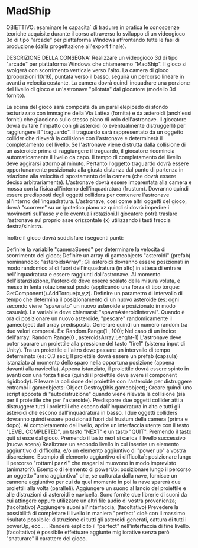 # MadShip
 
OBIETTIVO: esaminare le capacita` di tradurre in pratica  le conoscenze teoriche  acquisite durante il corso attraverso lo sviluppo di un videogioco 3d  di tipo "arcade" per piattaforma Windows affrontando tutte le fasi di produzione (dalla progettazione all'export finale).

DESCRIZIONE DELLA CONSEGNA:
Realizzare un videogioco 3d  di tipo "arcade" per piattaforma Windows che chiameremo "MadShip".
Il gioco si svolgerà con scorrimento  verticale verso l'alto. 
La camera di gioco (proporzioni 10/16), puntata verso il basso,  seguirà un percorso lineare in avanti a velocità costante. La camera dovrà quindi inquadrare una porzione del livello di gioco e un'astronave "pilotata" dal giocatore (modello 3d fornito). 

La scena del gioco sarà composta da un parallelepipedo di sfondo texturizzato con immagine della Via Lattea (fornita) e da asteroidi (anch'essi forniti) che giacciono sullo stesso piano di volo dell'astronave. Il giocatore dovrà evitare l'impatto con gli asteroidi (o eventualmente distruggerli) per raggiungere il "traguardo".
Il traguardo sarà rappresentato da un oggetto collider che rileverà la collisione con l'astronave e determinerà il completamento del livello. 
Se l'astronave viene distrutta dalla collisione di un asteroide prima di raggiungere il traguardo, il giocatore ricomincia automaticamente il livello da capo. Il tempo di completamento del livello deve aggirarsi attorno al minuto. Pertanto l'oggetto traguardo dovrà essere opportunamente posizionato alla giusta distanza dal punto di partenza in relazione alla velocità di spostamento della camera (che dovrà essere deciso arbitrariamente).
L'astronave dovrà essere imparentata alla camera e mossa con la fisica all'interno dell'inquadratura (frustum). Dovranno quindi essere predisposti degli oggetti colliders per contenere l'astronave all'interno dell'inquadratura. L'astronave, così come altri oggetti del gioco, dovrà "scorrere" su un ipotetico piano xz quindi si dovrà impedire i movimenti sull'asse y e le eventuali rotazioni.Il giocatore potrà traslare l'astronave sul proprio asse orizzontale (x) utilizzando i tasti freccia destra/sinistra.


Inoltre il gioco dovrà soddisfare i seguenti punti:

Definire la variabile "cameraSpeed" per determinare la velocità di scorrimento del gioco;
Definire un array di gameobjects "asteroidi" (prefab) nominandolo: "asteroidsArray";
Gli asteroidi dovranno essere posizionati in modo randomico al di fuori dell'inquadratura (in alto) in attesa di entrare nell'inquadratura e essere raggiunti dall'astronave. 
Al momento dell'istanziazione, l'asteroide deve essere scalato della misura voluta, e messo in lenta rotazione sul posto (applicando una forza di tipo torque:
GetComponent<Rigidbody>().AddTorque(x,y,z).
Definire un parametro di intervallo di tempo che determina il posizionamento di un nuovo asteroide (es: ogni secondo viene "spawnato" un nuovo asteroide e posizionato in modo casuale). La variabile deve chiamarsi: "spawnAsteroidInterval".
Quando è ora di posizionare un nuovo asteroide, "pescare" randomicamente il gameobject dall'array predisposto. Generare quindi un numero random tra due valori compresi. Es: Random.Range(1 , 100);
Nel caso di un indice dell'array:
Random.Range(0 , asteroidsArray.Lenght-1)
L'astronave deve poter sparare un proiettile alla pressione del tasto "fire1" (sistema input di Unity). 
Tra un proiettile e l'altro deve passare un intervallo di tempo determinato (es: 0.3 sec);
Il proiettile dovrà essere un prefab (capsula) istanziato al momento dello sparo nella opportuna posizione (appena davanti alla navicella). Appena istanziato, il proiettile dovrà essere spinto in avanti con una forza fisica (quindi il proiettile deve avere il component rigidbody).
Rilevare la collisione del proiettile con l'asteroide per distruggere entrambi i gameobjects: 
Object.Destroy(this.gameobject);
Creare quindi uno script apposta di "autodistruzione" quando viene rilevata la collisione (sia per il proiettile che per l'asteroide).
Predisporre due oggetti collider atti a distruggere tutti i proiettili che escono dall'inquadratura in alto e tutti gli asteroidi che escono dall'inquadratura in basso.
I due oggetti colliders dovranno quindi essere posizionati fuori dal frustum della camera (prima e dopo).
Al completamento del livello, aprire un interfaccia utente con il testo
"LEVEL COMPLETED", un tasto  "NEXT" e un tasto "QUIT".
Premendo il tasto quit si esce dal gioco. Premendo il tasto next si carica il livello successivo (nuova scena)
Realizzare un secondo livello in cui inserire un elemento aggiuntivo di difficolta, e/o un elemento aggiuntivo  di "power up" a vostra discrezione.
Esempio di elemento aggiuntivo di difficolta`: posizionare lungo il percorso "rottami pazzi" che magari si muovono in modo imprevisto (animator?). 
Esempio di elemento di powerUp: posizionare lungo il percorso un oggetto "arma aggiuntiva" che, se catturata dalla nave, fornisce un cannone aggiuntivo per cui da quel momento in poi la nave sparerà due proiettili alla volta (paralleli).
Aggiungere un suono al lancio del proiettile e alle distruzioni di asteroidi e navicella.
Sono fornite due librerie di suoni da cui attingere oppure utilizzare un altri file audio di vostra provenienza;
 (facoltativo) Aggiungere suoni all'interfaccia;
(facoltativo) Prevedere la possibilità di completare il livello in maniera "perfect" cioè con il massimo risultato possibile: distruzione di tutti gli asteroidi generati, cattura di tutti i powerUp, ecc... . Rendere esplicito il "perfect" nell'interfaccia di fine livello.
(facoltativo) è possibile effettuare aggiunte migliorative  senza però "snaturare" il carattere del gioco.
